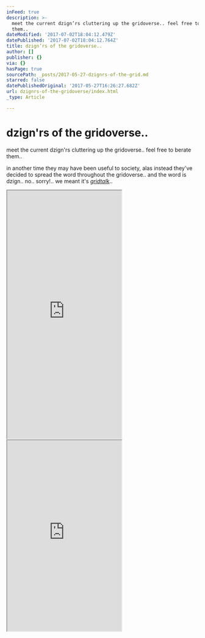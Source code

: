 ```yaml
---
inFeed: true
description: >-
  meet the current dzign’rs cluttering up the gridoverse.. feel free to berate
  them..
dateModified: '2017-07-02T18:04:12.479Z'
datePublished: '2017-07-02T18:04:12.764Z'
title: dzign’rs of the gridoverse..
author: []
publisher: {}
via: {}
hasPage: true
sourcePath: _posts/2017-05-27-dzignrs-of-the-grid.md
starred: false
datePublishedOriginal: '2017-05-27T16:26:27.682Z'
url: dzignrs-of-the-gridoverse/index.html
_type: Article

---
```

# dzign'rs of the gridoverse..

meet the current dzign'rs cluttering up the gridoverse.. feel free to berate them..

in another time they may have been useful to society, alas instead they've decided to spread the word throughout the gridoverse.. and the word is dzign.. no.. sorry!.. we meant it's _[gridtalk][0]_..

<iframe src="https://the-grid.github.io/ed-userhtml/?g=eJyt0UEKgzAQheGrZJedqdJViV6lJHGaDCZGxoHQ2zcWNwVBF10OD34-GO1gZqBBGxEIXr0MzMtDqVJKwwW5bo3LSXEATzhKwYY8cC-fNpp5koPG5IXNNAL18iZFAPSh7veuHiu5n6K1aOy3t2aHJiaVcozvrcyEbmqW2dekMoO2JNSpCl2ETKa9zuraS6w9fAQ7I5kR3P89W_VIo_b_fQDExp1n" height="650" style=""></iframe>

<iframe src="https://the-grid.github.io/ed-userhtml/?g=eJxNUcFuwjAMvfMVUSaNVoIE0MYEtByQpmkXTrtN0xQStwRoUiVuNTbt3-dCkXaL857fs5-zPSizzipAxergawh4znmxWypTWRc5094hOMz5fDGbTmYPT3Mu15m8tA0yY1tmTdcwDt4jJ4S-CIg62BrXSdE4jda7xIxYHBE3ZT8DxloV2IHq4hBZzowoAZ9PUJFR3JzfVLlVFSQxfZ98rIhtC5b852zOryYhqZQFwCa4jtML6QAKoeeRwooAYQ1h1lxpIgZNJZeSVnOgURRKw877o3CAEtzny0ZGcxSHePdV7KpTPr1vIURaIm9nYsE7GZpb1CqQx9YbEJQUBbeBwgdI-r3S1eA3MV433SQjNrwmMqTXzW98iOQzTNNVJvu8ronqk4rxEqr21SUUzoxCNd4HKHK-R6zjUkrcQxmsEcpK821L15NcU9U-Igk83u7xB_hsoAs" height="500" style=""></iframe>



[0]: http://gridtalk.info/